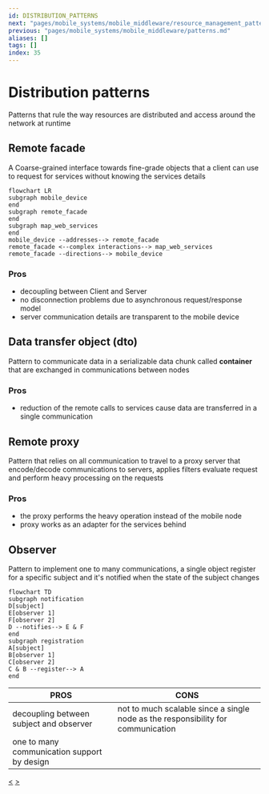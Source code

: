```yaml
---
id: DISTRIBUTION_PATTERNS
next: "pages/mobile_systems/mobile_middleware/resource_management_patterns.md"
previous: "pages/mobile_systems/mobile_middleware/patterns.md"
aliases: []
tags: []
index: 35
---
```


# Distribution patterns

Patterns that rule the way resources are distributed and access around the network at runtime

## Remote facade

A Coarse-grained interface towards fine-grade objects that a client can use to request for services without knowing the services details

```mermaid
flowchart LR
subgraph mobile_device
end
subgraph remote_facade
end
subgraph map_web_services
end
mobile_device --addresses--> remote_facade
remote_facade <--complex interactions--> map_web_services
remote_facade --directions--> mobile_device
```

### Pros

- decoupling between Client and Server
- no disconnection problems due to asynchronous request/response model
- server communication details are transparent to the mobile device

## Data transfer object (dto)

Pattern to communicate data in a serializable data chunk called **container**  that are exchanged in communications between nodes

### Pros

- reduction of the remote calls to services cause data are transferred in a single communication

## Remote proxy

Pattern that relies on all communication to travel to a proxy server that encode/decode communications to servers, applies filters evaluate request and perform heavy processing on the requests

### Pros

- the proxy performs the heavy operation instead of the mobile node
- proxy works as an adapter for the services behind

## Observer

Pattern to implement one to many communications, a single object register for a specific subject and it's notified when the state of the subject changes

```mermaid
flowchart TD
subgraph notification
D[subject]
E[observer 1]
F[observer 2]
D --notifies--> E & F
end
subgraph registration
A[subject]
B[observer 1]
C[observer 2]
C & B --register--> A
end
```

|PROS|CONS|
|----|----|
|decoupling between subject and observer|not to much scalable since a single node as the responsibility for communication|
|one to many communication support by design||
[<](pages/mobile_systems/mobile_middleware/patterns.md) [>](pages/mobile_systems/mobile_middleware/resource_management_patterns.md)
